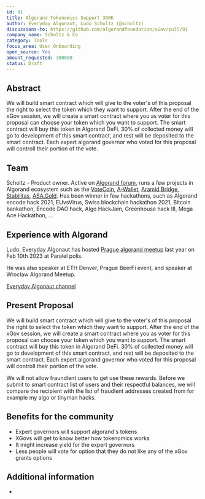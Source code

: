 ```yaml
---
id: 91
title: Algorand Tokenomics Support 300K
author: Everyday Algonaut, Ludo Scholtz (@scholtz)
discussions-to: https://github.com/algorandfoundation/xGov/pull/91
company_name: Scholtz & Co
category: Tools
focus_area: User Onboarding
open_source: Yes
amount_requested: 300000
status: Draft
---
```


## Abstract
We will build smart contract which will give to the voter's of this proposal the right to select the token which they want to support. After the end of the xGov session, we will create a smart contract where you as voter for this proposal can choose your token which you want to support. The smart contract will buy this token in Algorand DeFi. 30% of collected money will go to development of this smart contract, and rest will be deposited to the smart contract. Each expert algorand governor who voted for this proposal  will controll their portion of the vote.

## Team
Scholtz - Product owner. Active on <a href="https://forum.algorand.org/u/scholtz/summary">Algorand forum</a>, runs a few projects in Algorand ecosystem such as the <a href="https://www.vote-coin.com">VoteCoin</a>, <a href="https://www.a-wallet.net">A-Wallet</a>, <a href="https://aramid.finance">Aramid Bridge</a>, <a href="https://stabilitas.finance">Stabilitas</a>, <a href="https://www.asa.gold">ASA.Gold</a>. Has been winner in few hackathons, such as Algorand encode hack 2021, EUvsVirus, Swiss blockchain hackathon 2021, Bitcoin bankathon, Encode DAO hack, Algo HackJam, Greenhouse hack III, Mega Ace Hackathon, ...

## Experience with Algorand
Ludo, Everyday Algonaut has hosted <a href="https://ipfs.algonode.xyz/ipfs/bafkreiaj4rlaca657ldkpmdrhncr5u37f4wlx26mynci4gztzy3ym3ecfq">Prague algorand meetup</a> last year on Feb 10th 2023 at Paralel polis. 

He was also speaker at ETH Denver, Prague BeerFi event, and speaker at Wroclaw Algorand Meetup.

<a href="https://youtube.com/@EverydayAlgonaut">Everyday Algonaut channel</a>

## Present Proposal
We will build smart contract which will give to the voter's of this proposal the right to select the token which they want to support. After the end of the xGov session, we will create a smart contract where you as voter for this proposal can choose your token which you want to support. The smart contract will buy this token in Algorand DeFi. 30% of collected money will go to development of this smart contract, and rest will be deposited to the smart contract. Each expert algorand governor who voted for this proposal  will controll their portion of the vote.

We will not allow fraundlent users to get use these rewards. Before we submit to smart contract list of users and their respectful balances, we will compare the recipient with the list of fraudlent addresses created from for example my algo or tinyman hacks.

## Benefits for the community

- Expert governors will support algorand's tokens
- XGovs will get to know better how tokenomics works
- It might increase yield for the expert governors
- Less people will vote for option that they do not like any of the xGov grants options

## Additional information

-
